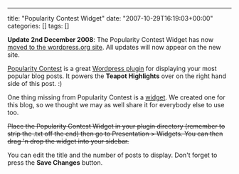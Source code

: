 ---
title: "Popularity Contest Widget"
date: "2007-10-29T16:19:03+00:00"
categories: []
tags: []

<strong>Update 2nd December 2008</strong>: The Popularity Contest Widget has now <a href="http://wordpress.org/extend/plugins/popularity-contest-widget/">moved to the wordpress.org site</a>. All updates will now appear on the new site.

<a href="http://alexking.org/projects/wordpress/">Popularity Contest</a> is a great <a href="http://wordpress.org/extend/plugins/">Wordpress plugin</a> for displaying your most popular blog posts. It powers the <strong>Teapot Highlights</strong> over on the right hand side of this post. :)

One thing missing from Popularity Contest is a <a href="http://codex.wordpress.org/Plugins/WordPress_Widgets">widget</a>. We created one for this blog, so we thought we may as well share it for everybody else to use too.

<del datetime="2008-12-02T16:05:43+00:00">Place the Popularity Contest Widget in your plugin directory (remember to strip the .txt off the end) then go to Presentation &gt; Widgets. You can then drag 'n drop the widget into your sidebar.</del>

You can edit the title and the number of posts to display. Don't forget to press the <strong>Save Changes</strong> button.
